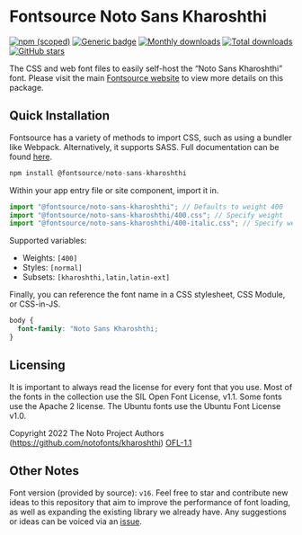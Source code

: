 # Fontsource Noto Sans Kharoshthi

[![npm (scoped)](https://img.shields.io/npm/v/@fontsource/noto-sans-kharoshthi?color=brightgreen)](https://www.npmjs.com/package/@fontsource/noto-sans-kharoshthi) [![Generic badge](https://img.shields.io/badge/fontsource-passing-brightgreen)](https://github.com/fontsource/fontsource) [![Monthly downloads](https://badgen.net/npm/dm/@fontsource/noto-sans-kharoshthi)](https://github.com/fontsource/fontsource) [![Total downloads](https://badgen.net/npm/dt/@fontsource/noto-sans-kharoshthi)](https://github.com/fontsource/fontsource) [![GitHub stars](https://img.shields.io/github/stars/fontsource/fontsource.svg?style=social&label=Star)](https://github.com/fontsource/fontsource/stargazers)

The CSS and web font files to easily self-host the “Noto Sans Kharoshthi” font. Please visit the main [Fontsource website](https://fontsource.org/fonts/noto-sans-kharoshthi) to view more details on this package.

## Quick Installation

Fontsource has a variety of methods to import CSS, such as using a bundler like Webpack. Alternatively, it supports SASS. Full documentation can be found [here](https://fontsource.org/docs/introduction).

```javascript
npm install @fontsource/noto-sans-kharoshthi
```

Within your app entry file or site component, import it in.

```javascript
import "@fontsource/noto-sans-kharoshthi"; // Defaults to weight 400
import "@fontsource/noto-sans-kharoshthi/400.css"; // Specify weight
import "@fontsource/noto-sans-kharoshthi/400-italic.css"; // Specify weight and style

```

Supported variables:
- Weights: `[400]`
- Styles: `[normal]`
- Subsets: `[kharoshthi,latin,latin-ext]`

Finally, you can reference the font name in a CSS stylesheet, CSS Module, or CSS-in-JS.

```css
body {
  font-family: "Noto Sans Kharoshthi;
}
```

## Licensing
It is important to always read the license for every font that you use.
Most of the fonts in the collection use the SIL Open Font License, v1.1. Some fonts use the Apache 2 license. The Ubuntu fonts use the Ubuntu Font License v1.0.

Copyright 2022 The Noto Project Authors (https://github.com/notofonts/kharoshthi)
[OFL-1.1](http://scripts.sil.org/OFL)

## Other Notes
Font version (provided by source): `v16`.
Feel free to star and contribute new ideas to this repository that aim to improve the performance of font loading, as well as expanding the existing library we already have. Any suggestions or ideas can be voiced via an [issue](https://github.com/fontsource/fontsource/issues).